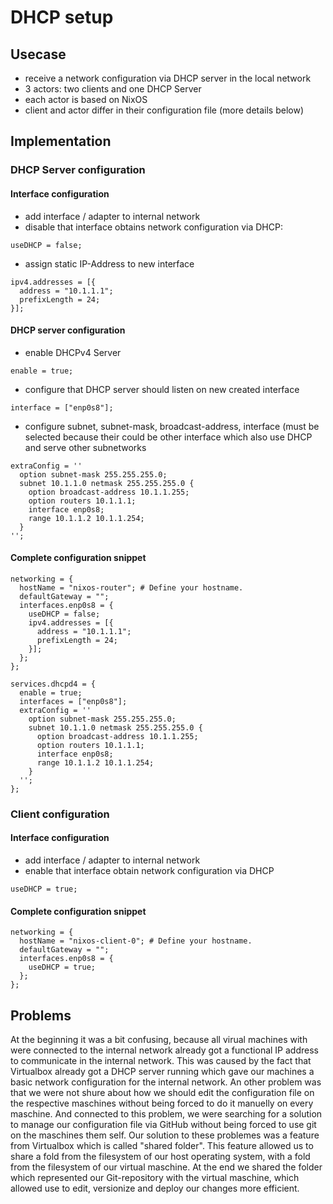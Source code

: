 # DHCP setup

## Usecase
- receive a network configuration via DHCP server in the local network
- 3 actors: two clients and one DHCP Server
- each actor is based on NixOS
- client and actor differ in their configuration file (more details below)

## Implementation
### DHCP Server configuration
#### Interface configuration
- add interface / adapter to internal network
- disable that interface obtains network configuration via DHCP:
```
useDHCP = false;
```
- assign static IP-Address to new interface
```
ipv4.addresses = [{
  address = "10.1.1.1";
  prefixLength = 24;
}];
```

#### DHCP server configuration
- enable DHCPv4 Server
```
enable = true;
```
- configure that DHCP server should listen on new created interface
```
interface = ["enp0s8"];
```
- configure subnet, subnet-mask, broadcast-address, interface (must be selected because their could be other interface which also use DHCP and serve other subnetworks
```
extraConfig = ''
  option subnet-mask 255.255.255.0;
  subnet 10.1.1.0 netmask 255.255.255.0 {
    option broadcast-address 10.1.1.255;
    option routers 10.1.1.1;
    interface enp0s8;
    range 10.1.1.2 10.1.1.254;
  }
'';
```

#### Complete configuration snippet
```
networking = {
  hostName = "nixos-router"; # Define your hostname.
  defaultGateway = "";
  interfaces.enp0s8 = {
    useDHCP = false;
    ipv4.addresses = [{
      address = "10.1.1.1";
      prefixLength = 24;
    }];
  };
};
  
services.dhcpd4 = {
  enable = true;
  interfaces = ["enp0s8"];
  extraConfig = ''
    option subnet-mask 255.255.255.0;
    subnet 10.1.1.0 netmask 255.255.255.0 {
      option broadcast-address 10.1.1.255;
      option routers 10.1.1.1;
      interface enp0s8;
      range 10.1.1.2 10.1.1.254;
    }
  '';
};

```

### Client configuration
#### Interface configuration
- add interface / adapter to internal network
- enable that interface obtain network configuration via DHCP
``` 
useDHCP = true;
```
#### Complete configuration snippet
```
networking = {
  hostName = "nixos-client-0"; # Define your hostname.
  defaultGateway = "";
  interfaces.enp0s8 = {
    useDHCP = true;
  };
}; 
```

## Problems
At the beginning it was a bit confusing, because all virual machines with were connected to the internal network already got a functional IP address to communicate in the internal network.
This was caused by the fact that Virtualbox already got a DHCP server running which gave our machines a basic network configuration for the internal network.
An other problem was that we were not shure about how we should edit the configuration file on the respective maschines without being forced to do it manuelly on every maschine. And connected to this problem, we were searching for a solution to manage our configuration file via GitHub without being forced to use git on the maschines them self. Our solution to these problemes was a feature from Virtualbox which is called "shared folder". This feature allowed us to share a fold from the filesystem of our host operating system, with a fold from the filesystem of our virtual maschine. At the end we shared the folder which represented our Git-repository with the virtual maschine, which allowed use to edit, versionize and deploy our changes more efficient.
